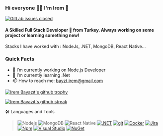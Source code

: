 ### Hi everyone 👋🏻 I'm Irem 💫

[![GitLab issues closed](https://badgen.net/badge/icon/linkedin?icon=linkedin&label)](https://www.linkedin.com/in/irembayazit/)

#### A Skilled Full Stack Developer 🚀 from Turkey. Always working on some project or learning something new!
Stacks I have worked with : NodeJs, .NET, MongoDB, React Native...

### Quick Facts

- 🔭 I’m currently working on Node.js Developer
- 🌱 I’m currently learning .Net
- 📫 How to reach me: bayzt.irem@gmail.com

[![Irem Bayazıt's github trophy](https://github-profile-trophy.vercel.app/?username=irembayazit&row=1)](https://github.com/ryo-ma/github-profile-trophy)

[![Irem Bayazıt's github streak](https://github-readme-streak-stats.herokuapp.com/?user=irembayazit&theme=blue-green)](https://github.com/DenverCoder1/github-readme-streak-stats)


🛠️ Languages and Tools
> ![Nodejs](https://camo.githubusercontent.com/cec92673ea713fa89ba2ae2033daf5851f6f39393ff5b93231aa707d424638d9/68747470733a2f2f696d672e736869656c64732e696f2f62616467652f2d4e6f64656a732d626c61636b3f7374796c653d666c61742d737175617265266c6f676f3d4e6f64652e6a73)
> ![MongoDB](https://camo.githubusercontent.com/392fa71fd2737088b6d21ba33f3d2fb6e1ac7c61142cdbe56c1d688ecf781ab8/68747470733a2f2f696d672e736869656c64732e696f2f62616467652f2d4d6f6e676f44422d626c61636b3f7374796c653d666c61742d737175617265266c6f676f3d6d6f6e676f6462)
> ![React Native](https://camo.githubusercontent.com/1f549150a47083ce844b891cae872e8b871089da5de3352be42caf408b0cb13e/68747470733a2f2f696d672e736869656c64732e696f2f62616467652f2d52656163745f4e61746976652d626c61636b3f7374796c653d666c61742d737175617265266c6f676f3d7265616374)
> [![.NET](https://img.shields.io/badge/--512BD4?logo=.net&logoColor=ffffff)](https://dotnet.microsoft.com/)
> [![git](https://camo.githubusercontent.com/edd3031a0956c904634f9a394267a6ba61e9a0bb95c9512a1fbc0725b4014d03/68747470733a2f2f696d672e736869656c64732e696f2f62616467652f2d4769742d626c61636b3f7374796c653d666c61742d737175617265266c6f676f3d676974)](https://git-scm.com)
> [![Docker](https://badgen.net/badge/icon/docker?icon=docker&label)](https://https://docker.com/)
> [![Jira](https://badgen.net/badge/icon/jira?icon=jira&label)](https://https://jira.com/)
> [![Npm](https://badgen.net/badge/icon/npm?icon=npm&label)](https://https://npmjs.com/)
> [![Visual Studio](https://img.shields.io/badge/--6C33AF?logo=visual%20studio)](https://visualstudio.microsoft.com/)
> [![NuGet](https://badgen.net/badge/icon/nuget?icon=nuget&label)](https://https://nuget.org/)
